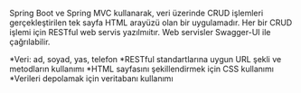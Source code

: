 Spring Boot ve Spring MVC kullanarak, veri üzerinde CRUD işlemleri gerçekleştirilen tek sayfa HTML arayüzü olan bir uygulamadır. 
Her bir CRUD işlemi için RESTful web servis yazılmıitır. 
Web servisler Swagger-UI ile çağrılabilir.

*Veri: ad, soyad, yas, telefon 
*RESTful standartlarına uygun URL şekli ve metodların kullanımı
*HTML sayfasını şekillendirmek için CSS kullanımı
*Verileri depolamak için veritabanı kullanımı
